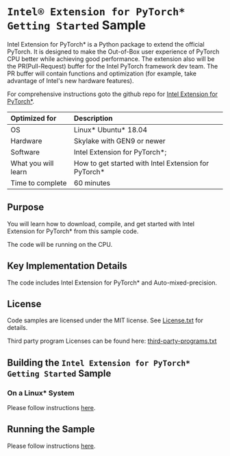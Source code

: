 # `Intel® Extension for PyTorch* Getting Started` Sample

Intel Extension for PyTorch* is a Python package to extend the official PyTorch. It is designed to make the Out-of-Box user experience of PyTorch CPU better while achieving good performance. The extension also will be the PR(Pull-Request) buffer for the Intel PyTorch framework dev team. The PR buffer will contain functions and optimization (for example, take advantage of Intel's new hardware features).

For comprehensive instructions goto the github repo for [Intel Extension for PyTorch*](https://github.com/intel/intel-extension-for-pytorch).

| Optimized for                       | Description
|:---                               |:---
| OS                                | Linux* Ubuntu* 18.04
| Hardware                          | Skylake with GEN9 or newer
| Software                          | Intel Extension for PyTorch*;
| What you will learn               | How to get started with Intel Extension for PyTorch*
| Time to complete                  | 60 minutes


## Purpose

You will learn how to download, compile, and get started with Intel Extension for PyTorch* from this sample code.

The code will be running on the CPU.

## Key Implementation Details 

The code includes Intel Extension for PyTorch* and Auto-mixed-precision.
 
## License  

Code samples are licensed under the MIT license. See
[License.txt](https://github.com/oneapi-src/oneAPI-samples/blob/master/License.txt) for details.

Third party program Licenses can be found here: [third-party-programs.txt](https://github.com/oneapi-src/oneAPI-samples/blob/master/third-party-programs.txt)

## Building the `Intel Extension for PyTorch* Getting Started` Sample

### On a Linux* System 

Please follow instructions [here](https://github.com/intel/intel-extension-for-pytorch#installation).

## Running the Sample

Please follow instructions [here](https://github.com/intel/intel-extension-for-pytorch#getting-started).
